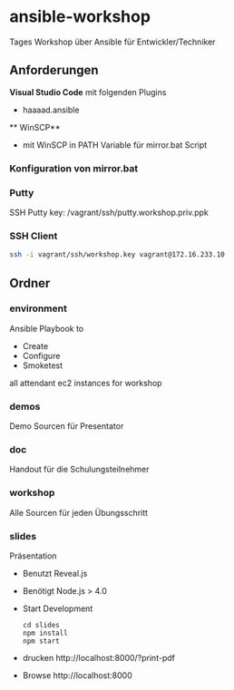 # ansible-workshop

Tages Workshop über Ansible für Entwickler/Techniker

## Anforderungen

**Visual Studio Code** mit folgenden Plugins

- haaaad.ansible

** WinSCP**

- mit WinSCP in PATH Variable für mirror.bat Script

### Konfiguration von mirror.bat

### Putty

SSH Putty key: /vagrant/ssh/putty.workshop.priv.ppk

### SSH Client

```bash
ssh -i vagrant/ssh/workshop.key vagrant@172.16.233.10
```

## Ordner

### environment

Ansible Playbook to
  
- Create
- Configure
- Smoketest

all attendant ec2 instances for workshop

### demos

Demo Sourcen für Presentator

### doc

Handout für die Schulungsteilnehmer

### workshop

Alle Sourcen für jeden Übungsschritt

### slides

Präsentation

- Benutzt Reveal.js
- Benötigt Node.js > 4.0
- Start Development

  ```batch
  cd slides
  npm install
  npm start
  ```
- drucken http://localhost:8000/?print-pdf
- Browse http://localhost:8000
